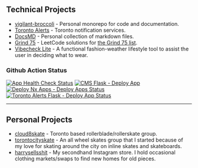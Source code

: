 ## Technical Projects

- [vigilant-broccoli](https://github.com/iamharryliu/vigilant-broccoli) - Personal monorepo for code and documentation.
- [Toronto Alerts](https://torontoalerts.com/) - Toronto notification services.
- [DocsMD](https://harryliu.dev/docs-md) - Personal collection of markdown files.
- [Grind 75](https://harryliu.dev/grind-75) - LeetCode solutions for [the Grind 75 list](https://www.techinterviewhandbook.org/grind75).
- [Vibecheck Lite](https://harryliu.dev/projects/vibecheck-lite/app) - A functional fashion-weather lifestyle tool to assist the user in deciding what to wear.

### Github Action Status

[![App Health Check Status](https://github.com/iamharryliu/vigilant-broccoli/actions/workflows/health-check.yml/badge.svg)](https://github.com/iamharryliu/vigilant-broccoli/actions/workflows/health-check.yml)
[![CMS Flask - Deploy App](https://github.com/iamharryliu/vigilant-broccoli/actions/workflows/cms-flask-deploy.yml/badge.svg)](https://github.com/iamharryliu/vigilant-broccoli/actions/workflows/cms-flask-deploy.yml)
[![Deploy Nx Apps - Deploy Apps Status](https://github.com/iamharryliu/vigilant-broccoli/actions/workflows/nx-apps-deploy.yml/badge.svg)](https://github.com/iamharryliu/vigilant-broccoli/actions/workflows/nx-apps-deploy.yml)
[![Toronto Alerts Flask - Deploy App Status](https://github.com/iamharryliu/vigilant-broccoli/actions/workflows/toronto-alerts-deploy.yml/badge.svg)](https://github.com/iamharryliu/vigilant-broccoli/actions/workflows/toronto-alerts-deploy.yml)

<hr/>

## Personal Projects

- [cloud8skate](https://cloud8skate.com/) - Toronto based rollerblade/rollerskate group.
- [torontocityskate](https://www.instagram.com/torontocityskate/) - An all wheel skates group that I started because of my love for skating around the city on inline skates and skateboards.
- [harrysellsshit](https://www.instagram.com/harrysellsshit/) - My secondhand Instagram store. I hold occasional clothing markets/swaps to find new homes for old pieces.
